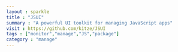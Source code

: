 ```yaml
---
layout : sparkle
title : "JSUI"
summary : "A powerful UI toolkit for managing JavaScript apps"
visit : https://github.com/kitze/JSUI
tags : ["monitor","manage","JS","package"]
category : "manage"
---
```

